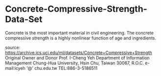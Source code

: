 # Concrete-Compressive-Strength-Data-Set
Concrete is the most important material in civil engineering. The concrete compressive strength is a highly nonlinear function of age and ingredients.

source: https://archive.ics.uci.edu/ml/datasets/Concrete+Compressive+Strength
Original Owner and Donor
Prof. I-Cheng Yeh
Department of Information Management
Chung-Hua University,
Hsin Chu, Taiwan 30067, R.O.C.
e-mail:icyeh '@' chu.edu.tw
TEL:886-3-5186511
